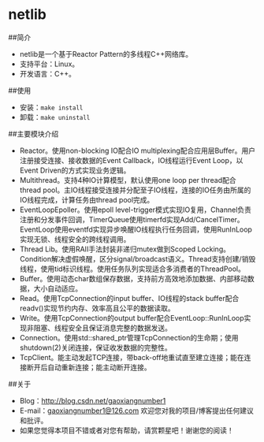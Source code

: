 # netlib

##简介
 - netlib是一个基于Reactor Pattern的多线程C++网络库。
 - 支持平台：Linux。
 - 开发语言：C++。

##使用
 - 安装：`make install`
 - 卸载：`make uninstall`

##主要模块介绍
 - Reactor。使用non-blocking IO配合IO multiplexing配合应用层Buffer。用户注册接受连接、接收数据的Event Callback，IO线程运行Event Loop，以Event Driven的方式实现业务逻辑。
 - Multithread。支持4种IO计算模型，默认使用one loop per thread配合thread pool。主IO线程接受连接并分配至子IO线程，连接的IO任务由所属的IO线程完成，计算任务由thread pool完成。
 - EventLoopEpoller。使用epoll level-trigger模式实现IO复用，Channel负责注册和分发事件回调，TimerQueue使用timerfd实现Add/CancelTimer。EventLoop使用eventfd实现异步唤醒IO线程执行任务回调，使用RunInLoop实现无锁、线程安全的跨线程调用。
 - Thread Lib。使用RAII手法封装非递归mutex做到Scoped Locking。Condition解决虚假唤醒，区分signal/broadcast语义。Thread支持创建/销毁线程，使用tid标识线程。使用任务队列实现适合多消费者的ThreadPool。
 - Buffer。使用动态char数组保存数据，支持前方高效地添加数据、内部移动数据，大小自动适应。
 - Read。使用TcpConnection的input buffer、IO线程的stack buffer配合readv()实现节约内存、效率高且公平的数据读取。
 - Write。使用TcpConnection的output buffer配合EventLoop::RunInLoop实现非阻塞、线程安全且保证消息完整的数据发送。
 - Connection。使用std::shared_ptr管理TcpConnection的生命期；使用shutdown(2)关闭连接，保证收发数据的完整性。
 - TcpClient。能主动发起TCP连接，带back-off地重试直至建立连接；能在连接断开后自动重新连接；能主动断开连接。

##关于
 - Blog：http://blog.csdn.net/gaoxiangnumber1
 - E-mail：gaoxiangnumber1@126.com 欢迎您对我的项目/博客提出任何建议和批评。
 - 如果您觉得本项目不错或者对您有帮助，请赏颗星吧！谢谢您的阅读！
